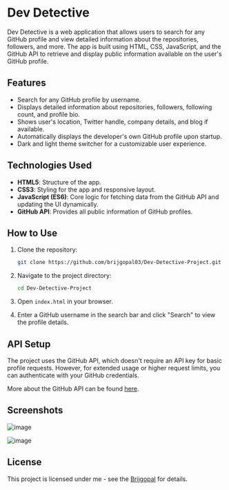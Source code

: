# Dev Detective

Dev Detective is a web application that allows users to search for any GitHub profile and view detailed information about the repositories, followers, and more. The app is built using HTML, CSS, JavaScript, and the GitHub API to retrieve and display public information available on the user's GitHub profile.

## Features

- Search for any GitHub profile by username.
- Displays detailed information about repositories, followers, following count, and profile bio.
- Shows user's location, Twitter handle, company details, and blog if available.
- Automatically displays the developer's own GitHub profile upon startup.
- Dark and light theme switcher for a customizable user experience.
  
## Technologies Used

- **HTML5**: Structure of the app.
- **CSS3**: Styling for the app and responsive layout.
- **JavaScript (ES6)**: Core logic for fetching data from the GitHub API and updating the UI dynamically.
- **GitHub API**: Provides all public information of GitHub profiles.

## How to Use

1. Clone the repository:
    ```bash
    git clone https://github.com/brijgopal03/Dev-Detective-Project.git
    ```
2. Navigate to the project directory:
    ```bash
    cd Dev-Detective-Project
    ```
3. Open `index.html` in your browser.

4. Enter a GitHub username in the search bar and click "Search" to view the profile details.

## API Setup

The project uses the GitHub API, which doesn't require an API key for basic profile requests. However, for extended usage or higher request limits, you can authenticate with your GitHub credentials. 

More about the GitHub API can be found [here](https://docs.github.com/en/rest).

## Screenshots

![image](https://github.com/user-attachments/assets/70e12908-3b14-49fe-8328-9747ccbaee35)

![image](https://github.com/user-attachments/assets/0d898d66-cabb-4c4b-aff9-9b7a489dfd47)

## License

This project is licensed under me - see the [Brijgopal](https://www.linkedin.com/in/brijgopal-dalmia-36a508224/)  for details.

